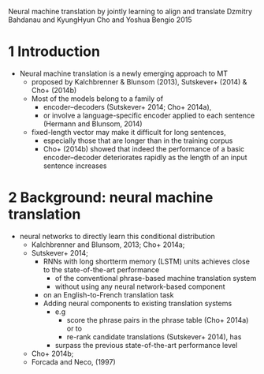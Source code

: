 Neural machine translation by jointly learning to align and translate
Dzmitry Bahdanau and KyungHyun Cho and Yoshua Bengio
2015

# 1 Introduction

* Neural machine translation is a newly emerging approach to MT
  * proposed by Kalchbrenner & Blunsom (2013), Sutskever+ (2014) & Cho+ (2014b)
  * Most of the models belong to a family of
    * encoder–decoders (Sutskever+ 2014; Cho+ 2014a),
    * or involve a language-specific encoder applied to each sentence
      (Hermann and Blunsom, 2014)
  * fixed-length vector may make it difficult for long sentences,
    * especially those that are longer than in the training corpus
    * Cho+ (2014b) showed that indeed the
    performance of a basic encoder–decoder deteriorates rapidly
    as the length of an input sentence increases

# 2 Background: neural machine translation

* neural networks to directly learn this conditional distribution
  * Kalchbrenner and Blunsom, 2013; Cho+ 2014a;
  * Sutskever+ 2014;
    * RNNs with long shortterm memory (LSTM) units achieves
      close to the state-of-the-art performance
      * of the conventional phrase-based machine translation system
      * without using any neural network-based component
    * on an English-to-French translation task
    * Adding neural components to existing translation systems
      * e.g
        * score the phrase pairs in the phrase table (Cho+ 2014a) or to
        * re-rank candidate translations (Sutskever+ 2014), has
      * surpass the previous state-of-the-art performance level
  * Cho+ 2014b;
  * Forcada and Neco, (1997)
